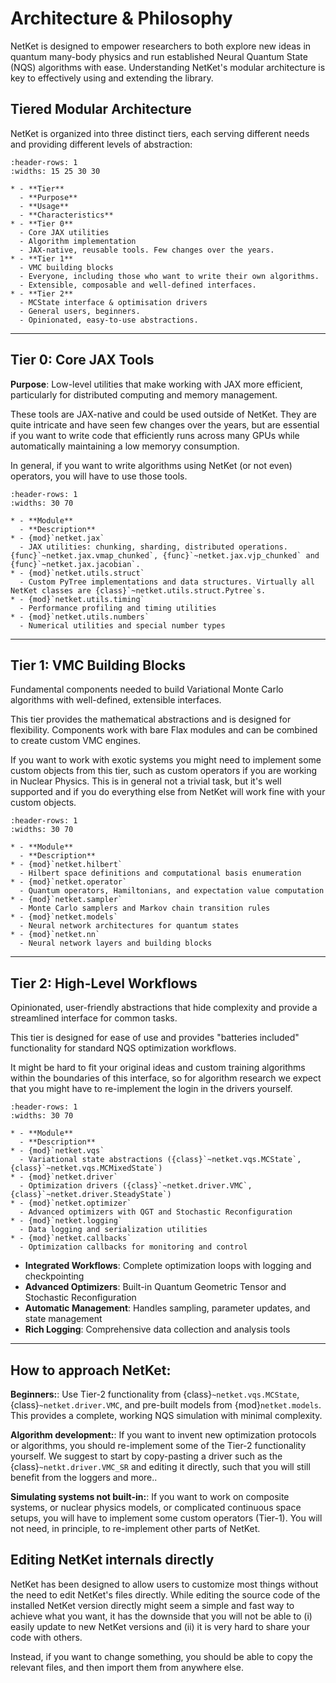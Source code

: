 # Architecture & Philosophy

NetKet is designed to empower researchers to both explore new ideas in quantum many-body physics and run established Neural Quantum State (NQS) algorithms with ease. 
Understanding NetKet's modular architecture is key to effectively using and extending the library.


## Tiered Modular Architecture

NetKet is organized into three distinct tiers, each serving different needs and providing different levels of abstraction:

```{list-table} NetKet Architecture Overview
:header-rows: 1
:widths: 15 25 30 30

* - **Tier**
  - **Purpose**
  - **Usage**
  - **Characteristics**
* - **Tier 0**
  - Core JAX utilities
  - Algorithm implementation
  - JAX-native, reusable tools. Few changes over the years.
* - **Tier 1** 
  - VMC building blocks
  - Everyone, including those who want to write their own algorithms.
  - Extensible, composable and well-defined interfaces.
* - **Tier 2**
  - MCState interface & optimisation drivers
  - General users, beginners.
  - Opinionated, easy-to-use abstractions.
```

---

## Tier 0: Core JAX Tools

**Purpose**: Low-level utilities that make working with JAX more efficient, particularly for distributed computing and memory management.

These tools are JAX-native and could be used outside of NetKet. 
They are quite intricate and have seen few changes over the years, but are essential if you want to write code that efficiently runs across many GPUs while automatically maintaining a low memoryy consumption.

In general, if you want to write algorithms using NetKet (or not even) operators, you will have to use those tools.

```{list-table} Tier 0 Modules
:header-rows: 1
:widths: 30 70

* - **Module**
  - **Description**
* - {mod}`netket.jax`
  - JAX utilities: chunking, sharding, distributed operations. {func}`~netket.jax.vmap_chunked`, {func}`~netket.jax.vjp_chunked` and {func}`~netket.jax.jacobian`.
* - {mod}`netket.utils.struct`
  - Custom PyTree implementations and data structures. Virtually all NetKet classes are {class}`~netket.utils.struct.Pytree`s.
* - {mod}`netket.utils.timing`
  - Performance profiling and timing utilities
* - {mod}`netket.utils.numbers`
  - Numerical utilities and special number types
```

---

## Tier 1: VMC Building Blocks

Fundamental components needed to build Variational Monte Carlo algorithms with well-defined, extensible interfaces.

This tier provides the mathematical abstractions and is designed for flexibility. Components work with bare Flax modules and can be combined to create custom VMC engines.

If you want to work with exotic systems you might need to implement some custom objects from this tier, such as custom operators if you are working in Nuclear Physics. 
This is in general not a trivial task, but it's well supported and if you do everything else from NetKet will work fine with your custom objects.


```{list-table} Tier 1 Modules  
:header-rows: 1
:widths: 30 70

* - **Module**
  - **Description**
* - {mod}`netket.hilbert`
  - Hilbert space definitions and computational basis enumeration
* - {mod}`netket.operator`
  - Quantum operators, Hamiltonians, and expectation value computation
* - {mod}`netket.sampler`
  - Monte Carlo samplers and Markov chain transition rules
* - {mod}`netket.models`
  - Neural network architectures for quantum states
* - {mod}`netket.nn`
  - Neural network layers and building blocks
```

---

## Tier 2: High-Level Workflows

Opinionated, user-friendly abstractions that hide complexity and provide a streamlined interface for common tasks.

This tier is designed for ease of use and provides "batteries included" functionality for standard NQS optimization workflows.

It might be hard to fit your original ideas and custom training algorithms within the boundaries of this interface, so for algorithm research we expect that you might have to re-implement the login in the drivers yourself.


```{list-table} Tier 2 Modules
:header-rows: 1
:widths: 30 70

* - **Module**
  - **Description**
* - {mod}`netket.vqs`
  - Variational state abstractions ({class}`~netket.vqs.MCState`, {class}`~netket.vqs.MCMixedState`)
* - {mod}`netket.driver`
  - Optimization drivers ({class}`~netket.driver.VMC`, {class}`~netket.driver.SteadyState`)
* - {mod}`netket.optimizer`
  - Advanced optimizers with QGT and Stochastic Reconfiguration
* - {mod}`netket.logging`
  - Data logging and serialization utilities
* - {mod}`netket.callbacks`
  - Optimization callbacks for monitoring and control
```


- **Integrated Workflows**: Complete optimization loops with logging and checkpointing
- **Advanced Optimizers**: Built-in Quantum Geometric Tensor and Stochastic Reconfiguration
- **Automatic Management**: Handles sampling, parameter updates, and state management
- **Rich Logging**: Comprehensive data collection and analysis tools

---

## How to approach NetKet:

**Beginners:**: Use Tier-2 functionality from {class}`~netket.vqs.MCState`, {class}`~netket.driver.VMC`, and pre-built models from {mod}`netket.models`. This provides a complete, working NQS simulation with minimal complexity.

**Algorithm development:**: If you want to invent new optimization protocols or algorithms, you should re-implement some of the Tier-2 functionality yourself. We suggest to start by copy-pasting a driver such as the {class}`~netkt.driver.VMC_SR` and editing it directly, such that you will still benefit from the loggers and more..

**Simulating systems not built-in:**: If you want to work on composite systems, or nuclear physics models, or complicated continuous space setups, you will have to implement some custom operators (Tier-1). You will not need, in principle, to re-implement other parts of NetKet.


## Editing NetKet internals directly

NetKet has been designed to allow users to customize most things without the need to edit NetKet's files directly.
While editing the source code of the installed NetKet version directly might seem a simple and fast way to achieve what you want, it has the downside that you will not be able to (i) easily update to new NetKet versions and (ii) it is very hard to share your code with others.

Instead, if you want to change something, you should be able to copy the relevant files, and then import them from anywhere else.
